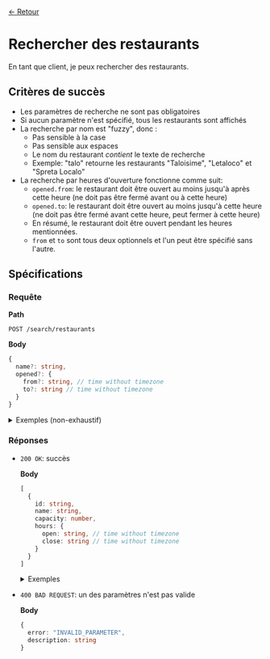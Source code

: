 [← Retour](../README.md)

# Rechercher des restaurants

En tant que client, je peux rechercher des restaurants.

## Critères de succès

- Les paramètres de recherche ne sont pas obligatoires
- Si aucun paramètre n'est spécifié, tous les restaurants sont affichés
- La recherche par nom est "fuzzy", donc :
  - Pas sensible à la case
  - Pas sensible aux espaces
  - Le nom du restaurant *contient* le texte de recherche
  - Exemple: "talo" retourne les restaurants "Taloisime", "Letaloco" et "Spreta Localo"
- La recherche par heures d'ouverture fonctionne comme suit:
  - `opened.from`: le restaurant doit être ouvert au moins jusqu'à après cette heure (ne doit pas être fermé avant ou à cette heure)
  - `opened.to`: le restaurant doit être ouvert au moins jusqu'à cette heure (ne doit pas être fermé avant cette heure, peut fermer à cette heure)
  - En résumé, le restaurant doit être ouvert pendant les heures mentionnées.
  - `from` et `to` sont tous deux optionnels et l'un peut être spécifié sans l'autre.

## Spécifications

### Requête

**Path**

`POST /search/restaurants`

**Body**

```ts
{
  name?: string,
  opened?: {
    from?: string, // time without timezone
    to?: string // time without timezone
  }
}
```

<details>
<summary>Exemples (non-exhaustif)</summary>

```json
{
  "name": "La Botega",
  "opened": {
    "from": "11:00:00",
    "to": "19:30:00"
  }
}
```

```json
{
  "name": "La Botega",
}
```

```json
{
  "opened": {
    "from": "19:30:00"
  }
}
```

```json
{}
```
</details>

### Réponses

- `200 OK`: succès

  **Body**

  ```ts
  [
    {
      id: string,
      name: string,
      capacity: number,
      hours: {
        open: string, // time without timezone
        close: string // time without timezone
      }
    }
  ]
  ```

  <details>
  <summary>Exemples</summary>

  ```json
  [
    {
      "id": "983db20h98sad",
      "name": "La Botega",
      "capacity": 12,
      "hours": {
        "open": "11:00:00",
        "close": "19:30:00"
      }
    }
  ]
  ```

  ```json
  []
  ```
  </details>

- `400 BAD REQUEST`: un des paramètres n'est pas valide

  **Body**

  ```ts
  {
    error: "INVALID_PARAMETER",
    description: string
  }
  ```
